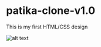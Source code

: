# patika-clone-v1.0
This is my first HTML/CSS design


![alt text](https://i.ibb.co/gjCK7sN/Screen-Shot-2021-12-04-at-15-35-50.png)
